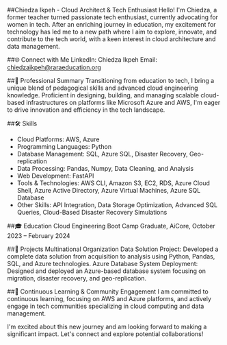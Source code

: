 ##Chiedza Ikpeh - Cloud Architect & Tech Enthusiast
Hello! I'm Chiedza, a former teacher turned passionate tech enthusiast, currently advocating for women in tech. After an enriching journey in education, my excitement for technology has led me to a new path where I aim to explore, innovate, and contribute to the tech world, with a keen interest in cloud architecture and data management.

##🌐 Connect with Me
LinkedIn: Chiedza Ikpeh
Email: chiedzaikpeh@raraeducation.org

##💼 Professional Summary
Transitioning from education to tech, I bring a unique blend of pedagogical skills and advanced cloud engineering knowledge. Proficient in designing, building, and managing scalable cloud-based infrastructures on platforms like Microsoft Azure and AWS, I'm eager to drive innovation and efficiency in the tech landscape.

##🛠 Skills
- Cloud Platforms: AWS, Azure
- Programming Languages: Python
- Database Management: SQL, Azure SQL, Disaster Recovery, Geo-replication
- Data Processing: Pandas, Numpy, Data Cleaning, and Analysis
- Web Development: FastAPI
- Tools & Technologies: AWS CLI, Amazon S3, EC2, RDS, Azure Cloud Shell, Azure Active Directory, Azure Virtual Machines, Azure SQL Database
- Other Skills: API Integration, Data Storage Optimization, Advanced SQL Queries, Cloud-Based Disaster Recovery Simulations

##🎓 Education
Cloud Engineering Boot Camp Graduate, AiCore, October 2023 – February 2024

##🚀 Projects
Multinational Organization Data Solution Project: Developed a complete data solution from acquisition to analysis using Python, Pandas, SQL, and Azure technologies.
Azure Database System Deployment: Designed and deployed an Azure-based database system focusing on migration, disaster recovery, and geo-replication.

##🏅 Continuous Learning & Community Engagement
I am committed to continuous learning, focusing on AWS and Azure platforms, and actively engage in tech communities specializing in cloud computing and data management.

I'm excited about this new journey and am looking forward to making a significant impact. Let's connect and explore potential collaborations!
